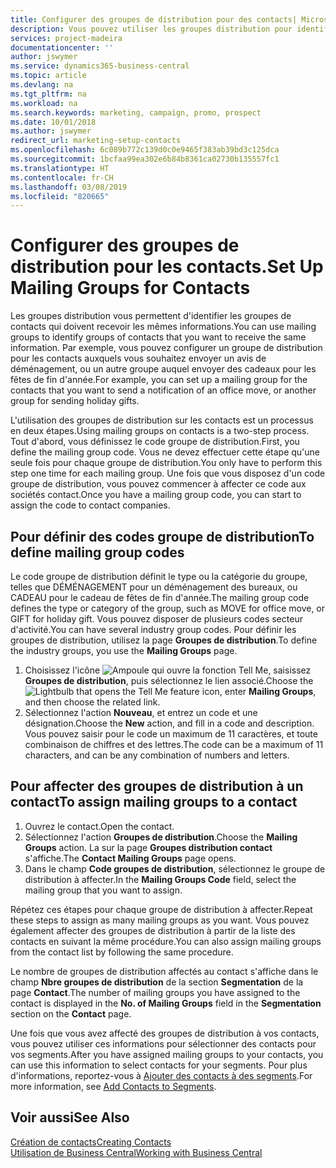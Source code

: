 ```yaml
---
title: Configurer des groupes de distribution pour des contacts| Microsoft Docs
description: Vous pouvez utiliser les groupes distribution pour identifier les groupes contacts qui doivent recevoir les mêmes informations, par exemple, pour une campagne marketing ou une promotion.
services: project-madeira
documentationcenter: ''
author: jswymer
ms.service: dynamics365-business-central
ms.topic: article
ms.devlang: na
ms.tgt_pltfrm: na
ms.workload: na
ms.search.keywords: marketing, campaign, promo, prospect
ms.date: 10/01/2018
ms.author: jswymer
redirect_url: marketing-setup-contacts
ms.openlocfilehash: 6c089b772c139d0c0e9465f383ab39bd3c125dca
ms.sourcegitcommit: 1bcfaa99ea302e6b84b8361ca02730b135557fc1
ms.translationtype: HT
ms.contentlocale: fr-CH
ms.lasthandoff: 03/08/2019
ms.locfileid: "820665"
---
```

# <a name="set-up-mailing-groups-for-contacts"></a><span data-ttu-id="88677-103">Configurer des groupes de distribution pour les contacts.</span><span class="sxs-lookup"><span data-stu-id="88677-103">Set Up Mailing Groups for Contacts</span></span>
<span data-ttu-id="88677-104">Les groupes distribution vous permettent d'identifier les groupes de contacts qui doivent recevoir les mêmes informations.</span><span class="sxs-lookup"><span data-stu-id="88677-104">You can use mailing groups to identify groups of contacts that you want to receive the same information.</span></span> <span data-ttu-id="88677-105">Par exemple, vous pouvez configurer un groupe de distribution pour les contacts auxquels vous souhaitez envoyer un avis de déménagement, ou un autre groupe auquel envoyer des cadeaux pour les fêtes de fin d'année.</span><span class="sxs-lookup"><span data-stu-id="88677-105">For example, you can set up a mailing group for the contacts that you want to send a notification of an office move, or another group for sending holiday gifts.</span></span>

<span data-ttu-id="88677-106">L'utilisation des groupes de distribution sur les contacts est un processus en deux étapes.</span><span class="sxs-lookup"><span data-stu-id="88677-106">Using mailing groups on contacts is a two-step process.</span></span> <span data-ttu-id="88677-107">Tout d'abord, vous définissez le code groupe de distribution.</span><span class="sxs-lookup"><span data-stu-id="88677-107">First, you define the mailing group code.</span></span> <span data-ttu-id="88677-108">Vous ne devez effectuer cette étape qu'une seule fois pour chaque groupe de distribution.</span><span class="sxs-lookup"><span data-stu-id="88677-108">You only have to perform this step one time for each mailing group.</span></span> <span data-ttu-id="88677-109">Une fois que vous disposez d'un code groupe de distribution, vous pouvez commencer à affecter ce code aux sociétés contact.</span><span class="sxs-lookup"><span data-stu-id="88677-109">Once you have a mailing group code, you can start to assign the code to contact companies.</span></span>

## <a name="to-define-mailing-group-codes"></a><span data-ttu-id="88677-110">Pour définir des codes groupe de distribution</span><span class="sxs-lookup"><span data-stu-id="88677-110">To define mailing group codes</span></span>
<span data-ttu-id="88677-111">Le code groupe de distribution définit le type ou la catégorie du groupe, telles que DÉMÉNAGEMENT pour un déménagement des bureaux, ou CADEAU pour le cadeau de fêtes de fin d'année.</span><span class="sxs-lookup"><span data-stu-id="88677-111">The mailing group code defines the type or category of the group, such as MOVE for office move, or GIFT for holiday gift.</span></span> <span data-ttu-id="88677-112">Vous pouvez disposer de plusieurs codes secteur d'activité.</span><span class="sxs-lookup"><span data-stu-id="88677-112">You can have several industry group codes.</span></span> <span data-ttu-id="88677-113">Pour définir les groupes de distribution, utilisez la page **Groupes de distribution**.</span><span class="sxs-lookup"><span data-stu-id="88677-113">To define the industry groups, you use the **Mailing Groups** page.</span></span>

1. <span data-ttu-id="88677-114">Choisissez l'icône ![Ampoule qui ouvre la fonction Tell Me](media/ui-search/search_small.png "Dites-moi ce que vous voulez faire"), saisissez **Groupes de distribution**, puis sélectionnez le lien associé.</span><span class="sxs-lookup"><span data-stu-id="88677-114">Choose the ![Lightbulb that opens the Tell Me feature](media/ui-search/search_small.png "Tell me what you want to do") icon, enter **Mailing Groups**, and then choose the related link.</span></span>
2. <span data-ttu-id="88677-115">Sélectionnez l'action **Nouveau**, et entrez un code et une désignation.</span><span class="sxs-lookup"><span data-stu-id="88677-115">Choose the **New** action, and fill in a code and description.</span></span> <span data-ttu-id="88677-116">Vous pouvez saisir pour le code un maximum de 11 caractères, et toute combinaison de chiffres et des lettres.</span><span class="sxs-lookup"><span data-stu-id="88677-116">The code can be a maximum of 11 characters, and can be any combination of numbers and letters.</span></span>

## <a name="AssignMailGroupContact"></a> <span data-ttu-id="88677-117">Pour affecter des groupes de distribution à un contact</span><span class="sxs-lookup"><span data-stu-id="88677-117">To assign mailing groups to a contact</span></span>
1. <span data-ttu-id="88677-118">Ouvrez le contact.</span><span class="sxs-lookup"><span data-stu-id="88677-118">Open the contact.</span></span>
2. <span data-ttu-id="88677-119">Sélectionnez l'action **Groupes de distribution**.</span><span class="sxs-lookup"><span data-stu-id="88677-119">Choose the **Mailing Groups** action.</span></span> <span data-ttu-id="88677-120">La sur la page **Groupes distribution contact** s'affiche.</span><span class="sxs-lookup"><span data-stu-id="88677-120">The **Contact Mailing Groups** page opens.</span></span>
3. <span data-ttu-id="88677-121">Dans le champ **Code groupes de distribution**, sélectionnez le groupe de distribution à affecter.</span><span class="sxs-lookup"><span data-stu-id="88677-121">In the **Mailing Groups Code** field, select the mailing group that you want to assign.</span></span>

<span data-ttu-id="88677-122">Répétez ces étapes pour chaque groupe de distribution à affecter.</span><span class="sxs-lookup"><span data-stu-id="88677-122">Repeat these steps to assign as many mailing groups as you want.</span></span> <span data-ttu-id="88677-123">Vous pouvez également affecter des groupes de distribution à partir de la liste des contacts en suivant la même procédure.</span><span class="sxs-lookup"><span data-stu-id="88677-123">You can also assign mailing groups from the contact list by following the same procedure.</span></span>

<span data-ttu-id="88677-124">Le nombre de groupes de distribution affectés au contact s'affiche dans le champ **Nbre groupes de distribution** de la section **Segmentation** de la page **Contact**.</span><span class="sxs-lookup"><span data-stu-id="88677-124">The number of mailing groups you have assigned to the contact is displayed in the **No. of Mailing Groups** field in the **Segmentation** section on the **Contact** page.</span></span>

<span data-ttu-id="88677-125">Une fois que vous avez affecté des groupes de distribution à vos contacts, vous pouvez utiliser ces informations pour sélectionner des contacts pour vos segments.</span><span class="sxs-lookup"><span data-stu-id="88677-125">After you have assigned mailing groups to your contacts, you can use this information to select contacts for your segments.</span></span> <span data-ttu-id="88677-126">Pour plus d'informations, reportez-vous à [Ajouter des contacts à des segments](marketing-add-contact-segment.md).</span><span class="sxs-lookup"><span data-stu-id="88677-126">For more information, see [Add Contacts to Segments](marketing-add-contact-segment.md).</span></span>

## <a name="see-also"></a><span data-ttu-id="88677-127">Voir aussi</span><span class="sxs-lookup"><span data-stu-id="88677-127">See Also</span></span>
[<span data-ttu-id="88677-128">Création de contacts</span><span class="sxs-lookup"><span data-stu-id="88677-128">Creating Contacts</span></span>](marketing-create-contact-companies.md)  
[<span data-ttu-id="88677-129">Utilisation de Business Central</span><span class="sxs-lookup"><span data-stu-id="88677-129">Working with Business Central</span></span>](ui-work-product.md)
